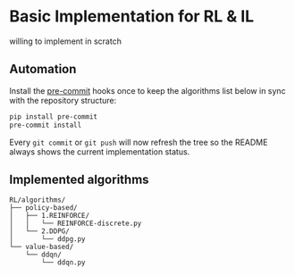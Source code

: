 # Basic Implementation for RL & IL

willing to implement in scratch

## Automation

Install the [pre-commit](https://pre-commit.com/) hooks once to keep the
algorithms list below in sync with the repository structure:

```bash
pip install pre-commit
pre-commit install
```

Every `git commit` or `git push` will now refresh the tree so the README always
shows the current implementation status.

## Implemented algorithms
<!-- algorithms-tree start -->
```
RL/algorithms/
├── policy-based/
│   ├── 1.REINFORCE/
│   │   └── REINFORCE-discrete.py
│   └── 2.DDPG/
│       └── ddpg.py
└── value-based/
    └── ddqn/
        └── ddqn.py
```
<!-- algorithms-tree end -->


